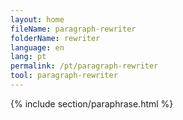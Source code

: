```yaml
---
layout: home
fileName: paragraph-rewriter
folderName: rewriter
language: en
lang: pt
permalink: /pt/paragraph-rewriter
tool: paragraph-rewriter
---
```

{% include section/paraphrase.html %}

